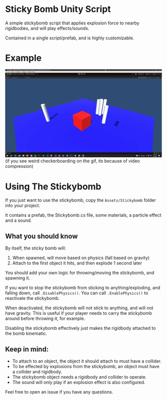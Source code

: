 # Sticky Bomb Unity Script

A simple stickybomb script that applies explosion force to nearby rigidbodies, and will play effects/sounds.

Contained in a single script/prefab, and is highly customizable.

# Example

![StickyBomb Showcase](StickybombShowcase.gif)
(if you see weird checkerboarding on the gif, its because of video compression)

# Using The Stickybomb
If you just want to use the stickybomb, copy the `Assets/Stickybomb` folder into your project.

It contains a prefab, the Stickybomb.cs file, some materials, a particle effect and a sound.

## What you should know

By itself, the sticky bomb will:

1. When spawned, will move based on physics (fall based on gravity)
2. Attach to the first object it hits, and then explode 1 second later

You should add your own logic for throwing/moving the stickybomb, and spawning it.

If you want to stop the stickybomb from sticking to anything/exploding, and falling down, call `.DisablePhysics()`.
You can call `.EnablePhysics()` to reactivate the stickybomb.

When deactivated, the stickybomb will not stick to anything, and will not have gravity. This is useful if your player needs to carry the stickybomb around before throwing it, for example.

Disabling the stickybomb effectively just makes the rigidbody attached to the bomb kinematic.

## Keep in mind:
 - To attach to an object, the object it should attach to must have a collider.
 - To be effected by explosions from the stickybomb, an object must have a collider and rigidbody.
 - The stickybomb object needs a rigidbody and collider to operate.
 - The sound will only play if an explosion effect is also configured.
 
Feel free to open an issue if you have any questions.

